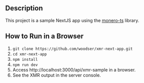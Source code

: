 ## Description

This project is a sample NextJS app using the [monero-ts](https://github.com/woodser/monero-ts) library.

## How to Run in a Browser

1. `git clone https://github.com/woodser/xmr-next-app.git`
2. `cd xmr-next-app`
3. `npm install`
4. `npm run dev`
5. Access http://localhost:3000/api/xmr-sample in a browser.
6. See the XMR output in the server console.